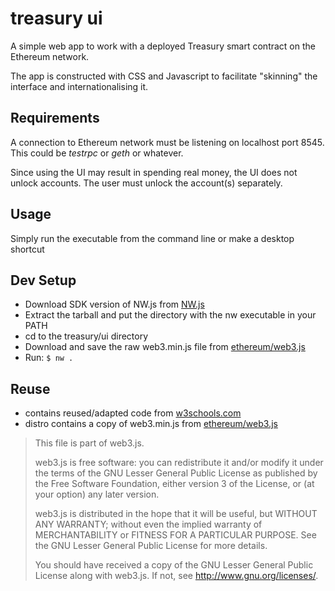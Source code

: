 # treasury ui

A simple web app to work with a deployed Treasury smart contract on the
Ethereum network.

The app is constructed with CSS and Javascript to facilitate "skinning" the
interface and internationalising it.

## Requirements

A connection to Ethereum network must be listening on localhost port 8545. This
could be *testrpc* or *geth* or whatever.

Since using the UI may result in spending real money, the UI does not unlock
accounts. The user must unlock the account(s) separately.

## Usage

Simply run the executable from the command line or make a desktop shortcut

## Dev Setup

* Download SDK version of NW.js from [NW.js](https://nwjs.io)
* Extract the tarball and put the directory with the nw executable in your PATH
* cd to the treasury/ui directory
* Download and save the raw web3.min.js file from
  [ethereum/web3.js](https://github.com/ethereum/web3.js/dist)
* Run: `$ nw .`

## Reuse

* contains reused/adapted code from [w3schools.com](https://www.w3schools.com/howto/howto_js_tabs.asp)
* distro contains a copy of web3.min.js from [ethereum/web3.js](https://github.com/ethereum/web3.js/)

> This file is part of web3.js.
>
> web3.js is free software: you can redistribute it and/or modify
> it under the terms of the GNU Lesser General Public License as published by
> the Free Software Foundation, either version 3 of the License, or
> (at your option) any later version.
> 
> web3.js is distributed in the hope that it will be useful,
> but WITHOUT ANY WARRANTY; without even the implied warranty of
> MERCHANTABILITY or FITNESS FOR A PARTICULAR PURPOSE.  See the
> GNU Lesser General Public License for more details.
>
> You should have received a copy of the GNU Lesser General Public License
> along with web3.js. If not, see <http://www.gnu.org/licenses/>.

